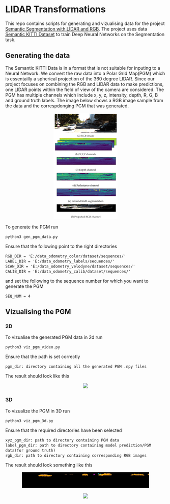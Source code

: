 # LIDAR Transformations

This repo contains scripts for generating and vizualising data for the project [Semantic Segmentation with LIDAR and RGB](https://github.com/rodri651/RGB_Lidar_Segmentation). The project uses data [Semantic KITTI Dataset](http://semantic-kitti.org/) to train Deep Neural Networks on the Segmentation task.

## Generating the data

The Semantic KITTI Data is in a format that is not suitable for inputing to a Neural Network. We convert the raw data into a Polar Grid Map(PGM) which is essentailly a spherical projection of the 360 degree LIDAR. Since our project focuses on combining the RGB and LIDAR data to make predictions, one LIDAR points within the field of view of the camera are considered. The PGM has multiple channels which include x, y, z, intensity, depth, R, G, B and ground truth labels. The image below shows a RGB image sample from the data and the correspdonging PGM that was generated.

<p align="center"> 
<img src="/img/pgm_channels.png" width = "200">
</p>

To generate the PGM run
```
python3 gen_pgm_data.py
```
Ensure that the following point to the right directories
```
RGB_DIR = 'E:/data_odometry_color/dataset/sequences/' 
LABEL_DIR = 'E:/data_odometry_labels/sequences/' 
SCAN_DIR = 'E:/data_odometry_velodyne/dataset/sequences/' 
CALIB_DIR = 'E:/data_odometry_calib/dataset/sequences/'
```
and set the following to the sequence number for which you want to generate the PGM
```
SEQ_NUM = 4
```
## Vizualising the PGM

### 2D
To vizualise the generated PGM data in 2d run
```
python3 viz_pgm_video.py
```
Ensure that the path is set correctly
```
pgm_dir: directory containing all the generated PGM .npy files
```
The result should look like this

<p align="center"> 
<img src="/img/pgm_viz2.gif" width = "400"/>
</p> 

### 3D

To vizualize the PGM in 3D run
```
python3 viz_pgm_3d.py
```
Ensure that the required directories have been selected
```
xyz_pgm_dir: path to directory containing PGM data
label_pgm_dir: path to directory containing model prediction/PGM data(for ground truth)
rgb_dir: path to directory containing corresponding RGB images
```
The result should look something like this


<p align="center"> 
<img src="/img/2d_ground_truth.gif" width = "400"/>
</p> 

<p align="center"> 
<img src="/img/3d_ground_truth.gif" width = "400"/>
</p> 
